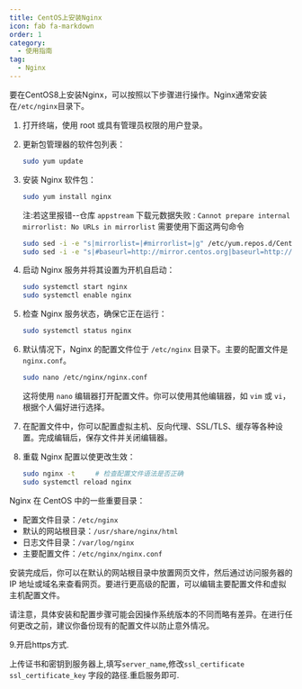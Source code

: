 ```yaml
---
title: CentOS上安装Nginx
icon: fab fa-markdown
order: 1
category:
  - 使用指南
tag:
  - Nginx
---
```


要在CentOS8上安装Nginx，可以按照以下步骤进行操作。Nginx通常安装在`/etc/nginx`目录下。

1. 打开终端，使用 root 或具有管理员权限的用户登录。

2. 更新包管理器的软件包列表：
   
   ```bash
   sudo yum update
   ```

3. 安装 Nginx 软件包：

   ```bash
   sudo yum install nginx
   ```
   注:若这里报错--仓库 `appstream` 下载元数据失败 : `Cannot prepare internal mirrorlist: No URLs in mirrorlist`
   需要使用下面这两句命令
   ```bash
   sudo sed -i -e "s|mirrorlist=|#mirrorlist=|g" /etc/yum.repos.d/CentOS-*
   sudo sed -i -e "s|#baseurl=http://mirror.centos.org|baseurl=http://vault.centos.org|g" /etc/yum.repos.d/CentOS-*
   ```
4. 启动 Nginx 服务并将其设置为开机自启动：

   ```bash
   sudo systemctl start nginx
   sudo systemctl enable nginx
   ```

5. 检查 Nginx 服务状态，确保它正在运行：

   ```bash
   sudo systemctl status nginx
   ```

6. 默认情况下，Nginx 的配置文件位于 `/etc/nginx` 目录下。主要的配置文件是 `nginx.conf`。

   ```bash
   sudo nano /etc/nginx/nginx.conf
   ```
   
   这将使用 `nano` 编辑器打开配置文件。你可以使用其他编辑器，如 `vim` 或 `vi`，根据个人偏好进行选择。

7. 在配置文件中，你可以配置虚拟主机、反向代理、SSL/TLS、缓存等各种设置。完成编辑后，保存文件并关闭编辑器。

8. 重载 Nginx 配置以使更改生效：

   ```bash
   sudo nginx -t     # 检查配置文件语法是否正确
   sudo systemctl reload nginx
   ```

Nginx 在 CentOS 中的一些重要目录：

- 配置文件目录：`/etc/nginx`
- 默认的网站根目录：`/usr/share/nginx/html`
- 日志文件目录：`/var/log/nginx`
- 主要配置文件：`/etc/nginx/nginx.conf`

安装完成后，你可以在默认的网站根目录中放置网页文件，然后通过访问服务器的 IP 地址或域名来查看网页。要进行更高级的配置，可以编辑主要配置文件和虚拟主机配置文件。

请注意，具体安装和配置步骤可能会因操作系统版本的不同而略有差异。在进行任何更改之前，建议你备份现有的配置文件以防止意外情况。

9.开启https方式.

上传证书和密钥到服务器上,填写`server_name`,修改`ssl_certificate`  `ssl_certificate_key` 字段的路径.重启服务即可.